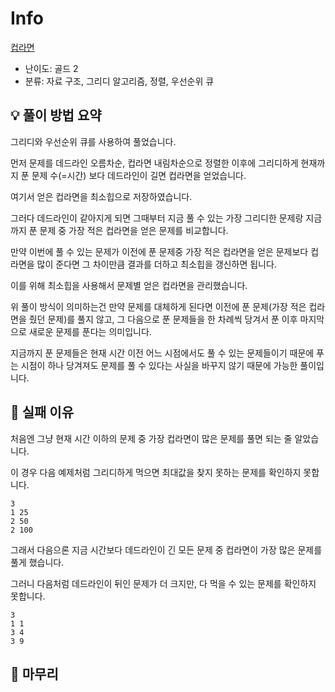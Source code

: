 # Info
[컵라면](https://boj.kr/1781)

- 난이도: 골드 2
- 분류: 자료 구조, 그리디 알고리즘, 정렬, 우선순위 큐

## 💡 풀이 방법 요약

그리디와 우선순위 큐를 사용하여 풀었습니다.

먼저 문제를 데드라인 오름차순, 컵라면 내림차순으로 정렬한 이후에 그리디하게 현재까지 푼 문제 수(=시간) 보다 데드라인이 길면 컵라면을 얻었습니다.

여기서 얻은 컵라면을 최소힙으로 저장하였습니다.

그러다 데드라인이 같아지게 되면 그때부터 지금 풀 수 있는 가장 그리디한 문제랑 지금까지 푼 문제 중 가장 적은 컵라면을 얻은 문제를 비교합니다.

만약 이번에 풀 수 있는 문제가 이전에 푼 문제중 가장 적은 컵라면을 얻은 문제보다 컵라면을 많이 준다면 그 차이만큼 결과를 더하고 최소힙을 갱신하면 됩니다.

이를 위해 최소힙을 사용해서 문제별 얻은 컵라면을 관리했습니다.

위 풀이 방식이 의미하는건 만약 문제를 대체하게 된다면 이전에 푼 문제(가장 적은 컵라면을 줬던 문제)를 풀지 않고, 그 다음으로 푼 문제들을 한 차례씩 당겨서 푼 이후 마지막으로 새로운 문제를 푼다는 의미입니다.

지금까지 푼 문제들은 현재 시간 이전 어느 시점에서도 풀 수 있는 문제들이기 때문에 푸는 시점이 하나 당겨져도 문제를 풀 수 있다는 사실을 바꾸지 않기 때문에 가능한 풀이입니다.

## 👀 실패 이유

처음엔 그냥 현재 시간 이하의 문제 중 가장 컵라면이 많은 문제를 풀면 되는 줄 알았습니다.

이 경우 다음 예제처럼 그리디하게 먹으면 최대값을 찾지 못하는 문제를 확인하지 못합니다.

```
3
1 25
2 50
2 100
```

그래서 다음으론 지금 시간보다 데드라인이 긴 모든 문제 중 컵라면이 가장 많은 문제를 풀게 했습니다.

그러니 다음처럼 데드라인이 뒤인 문제가 더 크지만, 다 먹을 수 있는 문제를 확인하지 못합니다.

```
3
1 1
3 4
3 9
```

## 🙂 마무리
